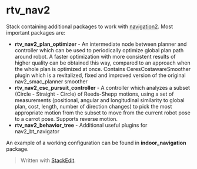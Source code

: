 # rtv_nav2

Stack containing additional packages to work with [navigation2](https://github.com/robotechvision/navigation2). Most important packages are:
 * **rtv_nav2_plan_optimizer** - An intermediate node between planner and controller which can be used to periodically optimize global plan path around robot. A faster optimization with more consistent results of higher quality can be obtained this way, compared to an approach when the whole plan is optimized at once. Contains CeresCostawareSmoother plugin which is a revitalized, fixed and improved version of the original nav2_smac_planner smoother
 * **rtv_nav2_csc_pursuit_controller** - A controller which analyzes a subset (Circle - Straight - Circle) of Reeds-Shepp motions, using a set of measurements (positional, angular and longitudinal similarity to global plan, cost, length, number of direction changes) to pick the most appropriate motion from the subset to move from the current robot pose to a carrot pose. Supports reverse motion.
 * **rtv_nav2_behavior_tree** - Additional useful plugins for nav2_bt_navigator

An example of a working configuration can be found in **indoor_navigation** package.
> Written with [StackEdit](https://stackedit.io/).
